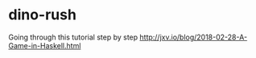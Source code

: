 # dino-rush

Going through this tutorial step by step http://jxv.io/blog/2018-02-28-A-Game-in-Haskell.html
